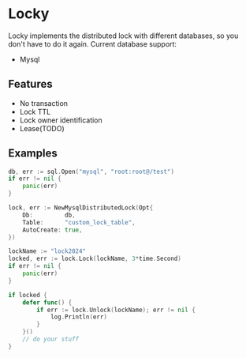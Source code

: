 # Locky

Locky implements the distributed lock with different databases, so you don't have to do it again. Current database support:
* Mysql

## Features
* No transaction
* Lock TTL 
* Lock owner identification
* Lease(TODO)

## Examples
```go
db, err := sql.Open("mysql", "root:root@/test")
if err != nil {
	panic(err)
}

lock, err := NewMysqlDistributedLock(Opt{
	Db:         db,
	Table:      "custom_lock_table",
	AutoCreate: true,
})

lockName := "lock2024"
locked, err := lock.Lock(lockName, 3*time.Second)
if err != nil {
	panic(err)
}

if locked {
	defer func() {
		if err := lock.Unlock(lockName); err != nil {
			log.Println(err)
		}
	}()
	// do your stuff
}
```